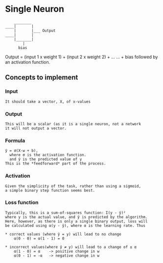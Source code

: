 Single Neuron
=============

        ________
    ____|       |
        |       |___ Output
    ____|       |
        |_______|
            |
          bias

Output = (input 1 x weight 1) + (input 2 x weight 2) + ...  ... + bias
        followed by an activation function.

Concepts to implement
---------------------

### Input
    It should take a vector, X, of x-values

### Output
    This will be a scalar (as it is a single neuron, not a network
    it will not output a vector.

### Formula
    ŷ = σ(X·w + b),
      where σ is the activation function.
      and ŷ is the predicted value of y
    This is the *feedforward* part of the process.

### Activation
    Given the simplicity of the task, rather than using a sigmoid,
    a simple binary step function seems best.

### Loss function
    Typically, this is a sum-of-squares function: Σ(y - ŷ)²
    where y is the actual value, and ŷ is predicted by the algorithm.
    Here, however, as there is only a single binary output, loss will
    be calculated using α(y - ŷ), where α is the learning rate. Thus

    * correct values (where ŷ = y) will lead to no change
        α(0 - 0) = α(1 - 1) = 0

    * incorrect values(where ŷ ≠ y) will lead to a change of ± α
        α(1 - 0) = α    -> positive change in w
        α(0 - 1) = -α   -> negative change in w

